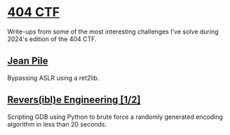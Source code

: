 # [404 CTF](https://404ctf.fr)

Write-ups from some of the most interesting challenges I've solve during 2024's edition of the 404 CTF.

## [Jean Pile](./Jean_Pile)

Bypassing ASLR using a ret2lib.

## [Revers(ibl)e Engineering [1/2]](./Reversible_Engineering_1)

Scripting GDB using Python to brute force a randomly generated encoding algorithm in less than 20 seconds.
